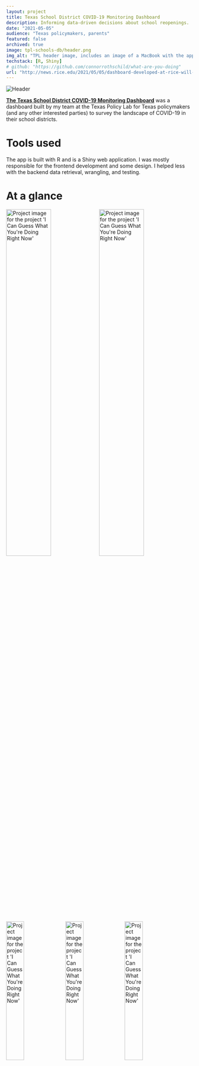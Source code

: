 ```yaml
---
layout: project
title: Texas School District COVID-19 Monitoring Dashboard
description: Informing data-driven decisions about school reopenings.
date: "2021-05-05"
audience: "Texas policymakers, parents"
featured: false
archived: true
image: tpl-schools-db/header.png
img_alt: "TPL header image, includes an image of a MacBook with the application open."
techstack: [R, Shiny]
# github: "https://github.com/connorrothschild/what-are-you-doing"
url: "http://news.rice.edu/2021/05/05/dashboard-developed-at-rice-will-help-texas-schools-open-safely-amid-pandemic/"
---
```


<script>
import Image from "$lib/global/Image.svelte"
</script>

<Image href="http://news.rice.edu/2021/05/05/dashboard-developed-at-rice-will-help-texas-schools-open-safely-amid-pandemic/" src="/images/project/tpl-schools-db/header.png" alt="Header"></Image>



[**The Texas School District COVID-19 Monitoring Dashboard**](http://news.rice.edu/2021/05/05/dashboard-developed-at-rice-will-help-texas-schools-open-safely-amid-pandemic/) was a dashboard built by my team at the Texas Policy Lab for Texas policymakers (and any other interested parties) to survey the landscape of COVID-19 in their school districts.

# Tools used

The app is built with R and is a Shiny web application. I was mostly responsible for the frontend development and some design. I helped less with the backend data retrieval, wrangling, and testing.

# At a glance

<Image style="box-shadow: none;" src="/images/project/tpl-schools-db/mac-1.png" alt="Project image for the project 'I Can Guess What You're Doing Right Now'" width="49%"></Image>
<Image style="box-shadow: none;" src="/images/project/tpl-schools-db/mac-2.png" alt="Project image for the project 'I Can Guess What You're Doing Right Now'" width="49%"></Image>

<Image style="box-shadow: none;" src="/images/project/tpl-schools-db/iphone-1.png" alt="Project image for the project 'I Can Guess What You're Doing Right Now'" width="31%"></Image>
<Image style="box-shadow: none;" src="/images/project/tpl-schools-db/iphone-2.png" alt="Project image for the project 'I Can Guess What You're Doing Right Now'" width="31%"></Image>
<Image style="box-shadow: none;" src="/images/project/tpl-schools-db/iphone-3.png" alt="Project image for the project 'I Can Guess What You're Doing Right Now'" width="31%"></Image>